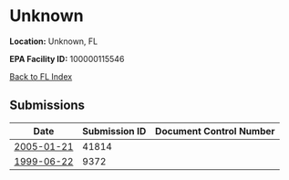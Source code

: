 # Unknown

**Location:** Unknown, FL

**EPA Facility ID:** 100000115546

[Back to FL Index](../../index.md)

## Submissions

| Date | Submission ID | Document Control Number |
|------|--------------|-------------------------|
| [2005-01-21](submissions/41814.md) | 41814 |  |
| [1999-06-22](submissions/9372.md) | 9372 |  |
